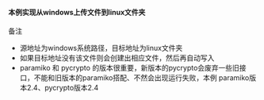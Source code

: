 #### 本例实现从windows上传文件到linux文件夹

备注
* 源地址为windows系统路径，目标地址为linux文件夹
* 如果目标地址没有该文件则会创建出相应文件，然后再自动写入
* paramiko 和 pycrypto 的版本很重要，新版本的pycrypto会废弃一些旧接口，不能和旧版本的paramiko搭配、不然会出现运行失败，本例 paramiko版本2.4、pycrypto版本2.4
